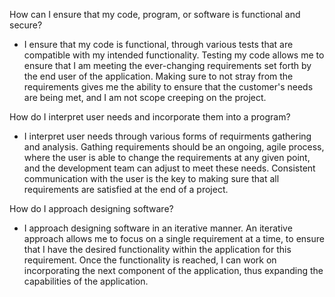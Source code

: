 How can I ensure that my code, program, or software is functional and secure?
  - I ensure that my code is functional, through various tests that are compatible with my intended functionality. Testing my code allows me to ensure that I am meeting the ever-changing requirements set forth by the end user of the application. Making sure to not stray from the requirements gives me the ability to ensure that the customer's needs are being met, and I am not scope creeping on the project. 

How do I interpret user needs and incorporate them into a program?
  - I interpret user needs through various forms of requirments gathering and analysis. Gathing requirements should be an ongoing, agile process, where the user is able to change the requirements at any given point, and the development team can adjust to meet these needs. Consistent communication with the user is the key to making sure that all requirements are satisfied at the end of a project. 

How do I approach designing software?
  - I approach designing software in an iterative manner. An iterative approach allows me to focus on a single requirement at a time, to ensure that I have the desired functionality within the application for this requirement. Once the functionality is reached, I can work on incorporating the next component of the application, thus expanding the capabilities of the application. 
